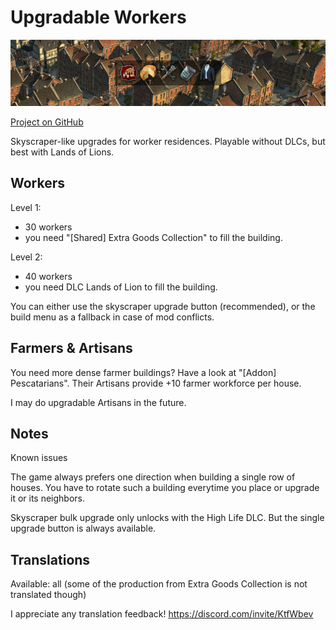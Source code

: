# Upgradable Workers

![](./banner.png)

[Project on GitHub](https://github.com/jakobharder/anno-1800-jakobs-mods)

Skyscraper-like upgrades for worker residences. Playable without DLCs, but best with Lands of Lions.

## Workers

Level 1:
- 30 workers
- you need "[Shared] Extra Goods Collection" to fill the building.

Level 2:
- 40 workers
- you need DLC Lands of Lion to fill the building.

You can either use the skyscraper upgrade button (recommended), or the build menu as a fallback in case of mod conflicts.

## Farmers & Artisans

You need more dense farmer buildings? Have a look at "[Addon] Pescatarians". Their Artisans provide +10 farmer workforce per house.

I may do upgradable Artisans in the future.

## Notes

Known issues

The game always prefers one direction when building a single row of houses. You have to rotate such a building everytime you place or upgrade it or its neighbors.

Skyscraper bulk upgrade only unlocks with the High Life DLC. But the single upgrade button is always available.

## Translations

Available: all (some of the production from Extra Goods Collection is not translated though)

I appreciate any translation feedback! https://discord.com/invite/KtfWbev
